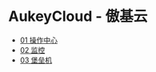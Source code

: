 # AukeyCloud - 傲基云

* [01 操作中心](cao-zuo-zhong-xin.md)
* [02 监控](jian-kong.md)
* [03 堡垒机](bao-lei-ji.md)


